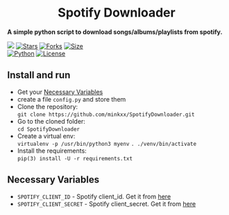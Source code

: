 <h1 align="center">
  <b>Spotify Downloader</b>
</h1>

<b>A simple python script to download songs/albums/playlists from spotify.</b>

[![](https://img.shields.io/badge/SpotifyDownloader-v2.0-crimson)](#)
[![Stars](https://img.shields.io/github/stars/minkxx/SpotifyDownloader?style=flat-square&color=yellow)](https://github.com/minkxx/SpotifyDownloader/stargazers)
[![Forks](https://img.shields.io/github/forks/minkxx/SpotifyDownloader?style=flat-square&color=orange)](https://github.com/minkxx/SpotifyDownloader/fork)
[![Size](https://img.shields.io/github/repo-size/minkxx/SpotifyDownloader?style=flat-square&color=green)](https://github.com/minkxx/SpotifyDownloader/)   
[![Python](https://img.shields.io/badge/Python-v3.11.4-blue)](https://www.python.org/)
[![License](https://img.shields.io/badge/License-GPL-blue)](https://github.com/minkxx/SpotifyDownloader/blob/master/LICENSE) 

## Install and run
- Get your [Necessary Variables](#Necessary-Variables)
- create a file `config.py` and store them
- Clone the repository:    
`git clone https://github.com/minkxx/SpotifyDownloader.git`
- Go to the cloned folder:    
`cd SpotifyDownloader`
- Create a virtual env:      
`virtualenv -p /usr/bin/python3 myenv`
`. ./venv/bin/activate`
- Install the requirements:      
`pip(3) install -U -r requirements.txt`

## Necessary Variables
- `SPOTIFY_CLIENT_ID` - Spotify client_id. Get it from [here](https://developer.spotify.com/dashboard/)
- `SPOTIFY_CLIENT_SECRET` - Spotify client_secret. Get it from [here](https://developer.spotify.com/dashboard/)